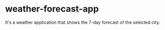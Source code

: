 # weather-forecast-app
It's a weather application that shows the 7-day forecast of the selected city.
